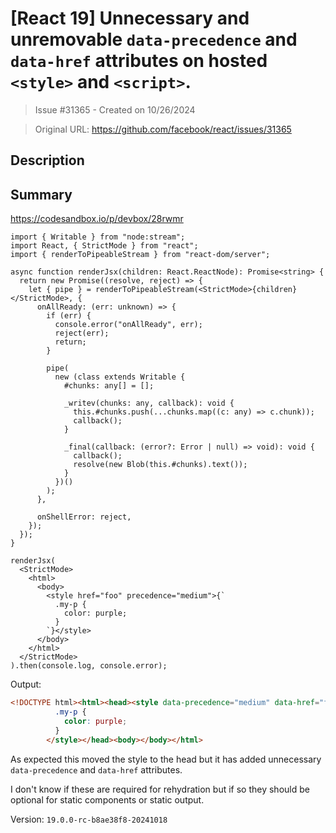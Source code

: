 # [React 19] Unnecessary and unremovable `data-precedence` and `data-href` attributes on hosted `<style>` and `<script>`.

> Issue #31365 - Created on 10/26/2024

> Original URL: https://github.com/facebook/react/issues/31365

## Description

## Summary

https://codesandbox.io/p/devbox/28rwmr

```tsx
import { Writable } from "node:stream";
import React, { StrictMode } from "react";
import { renderToPipeableStream } from "react-dom/server";

async function renderJsx(children: React.ReactNode): Promise<string> {
  return new Promise((resolve, reject) => {
    let { pipe } = renderToPipeableStream(<StrictMode>{children}</StrictMode>, {
      onAllReady: (err: unknown) => {
        if (err) {
          console.error("onAllReady", err);
          reject(err);
          return;
        }

        pipe(
          new (class extends Writable {
            #chunks: any[] = [];

            _writev(chunks: any, callback): void {
              this.#chunks.push(...chunks.map((c: any) => c.chunk));
              callback();
            }

            _final(callback: (error?: Error | null) => void): void {
              callback();
              resolve(new Blob(this.#chunks).text());
            }
          })()
        );
      },

      onShellError: reject,
    });
  });
}

renderJsx(
  <StrictMode>
    <html>
      <body>
        <style href="foo" precedence="medium">{`
          .my-p {
            color: purple;
          }
        `}</style>
      </body>
    </html>
  </StrictMode>
).then(console.log, console.error);
```

Output:

```html
<!DOCTYPE html><html><head><style data-precedence="medium" data-href="foo">
          .my-p {
            color: purple;
          }
        </style></head><body></body></html>
```

As expected this moved the style to the head but it has added unnecessary `data-precedence` and `data-href` attributes.

I don't know if these are required for rehydration but if so they should be optional for static components or static output.

Version: `19.0.0-rc-b8ae38f8-20241018`
